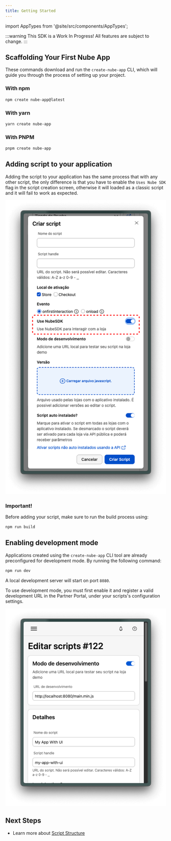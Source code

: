 ```yaml
---
title: Getting Started
---
```


import AppTypes from '@site/src/components/AppTypes';

:::warning
This SDK is a Work In Progress! All features are subject to change.
:::

## Scaffolding Your First Nube App

These commands download and run the `create-nube-app` CLI, which will guide you through the process of setting up your project.

### With npm

```bash
npm create nube-app@latest
```

### With yarn

```bash
yarn create nube-app
```

### With PNPM

```bash
pnpm create nube-app
```

## Adding script to your application

Adding the script to your application has the same process that with any other script, the only difference is that you have to enable the `Uses Nube SDK` flag in the script creation screen, otherwise it will loaded as a classic script and it will fail to work as expected.

![NubeSDK Flag](../../../static/img/pt/nube-sdk-flag.png "NubeSDK Flag")

### Important!
Before adding your script, make sure to run the build process using:

```sh
npm run build
```

## Enabling development mode

Applications created using the `create-nube-app` CLI tool are already preconfigured for development mode.
By running the following command:

```sh
npm run dev
```

A local development server will start on port `8080`.

To use development mode, you must first enable it and register a valid development URL in the Partner Portal, under your scripts's configuration settings.

![NubeSDK Flag](../../../static/img/pt/nube-sdk-development-mode.png "NubeSDK Flag")

## Next Steps

- Learn more about [Script Structure](./script-structure)
